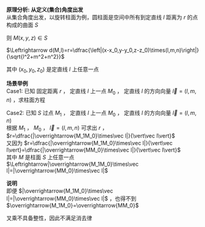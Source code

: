 **原理分析: 从定义(集合)角度出发**  
从集合角度出发，以旋转柱面为例，圆柱面是空间中所有到定直线 $l$ 距离为 $r$ 的点构成的曲面 $S$  
  
则 $M(x,y,z)\in S$  
  
$\Leftrightarrow d(M,l)=r=\dfrac{\left|(x-x_0,y-y_0,z-z_0)\times(l,m,n)\right|}{\sqrt{l^2+m^2+n^2}}$  
  
其中 $(x_0,y_0,z_0)$ 是定直线 $l$ 上任意一点  
  
**场景举例**  
Case1: 已知 固定距离 $r$ ， 定直线 $l$ 上一点 $M_0$ ， 定直线 $l$ 的方向向量 $\vec l=(l,m,n)$ ，求柱面方程  
  
Case2: 已知 $S$ 过点 $M_1$ ， 定直线 $l$ 上一点 $M_0$ ， 定直线 $l$ 的方向向量 $\vec l=(l,m,n)$  
根据 $M_1$ ， $M_0$ ， $\vec l=(l,m,n)$ 可求出 $r$ ， $r=\dfrac{|\overrightarrow{M_1M_0}\times\vec l|}{\vert\vec l\vert}$  
又因为 $r=\dfrac{|\overrightarrow{M_1M_0}\times\vec l|}{\vert\vec l\vert}=\dfrac{|\overrightarrow{MM_0}\times\vec l|}{\vert\vec l\vert}$  
其中 $M$ 是柱面 $S$ 上任意一点  
$\Leftrightarrow|\overrightarrow{M_1M_0}\times\vec l|=|\overrightarrow{MM_0}\times\vec l|$  
  
**说明**  
即便 $|\overrightarrow{M_1M_0}\times\vec l|=|\overrightarrow{MM_0}\times\vec l|$ ，也得不到 $\overrightarrow{M_1M_0}=\overrightarrow{MM_0}$  
  
叉乘不具备整性，因此不满足消去律  
